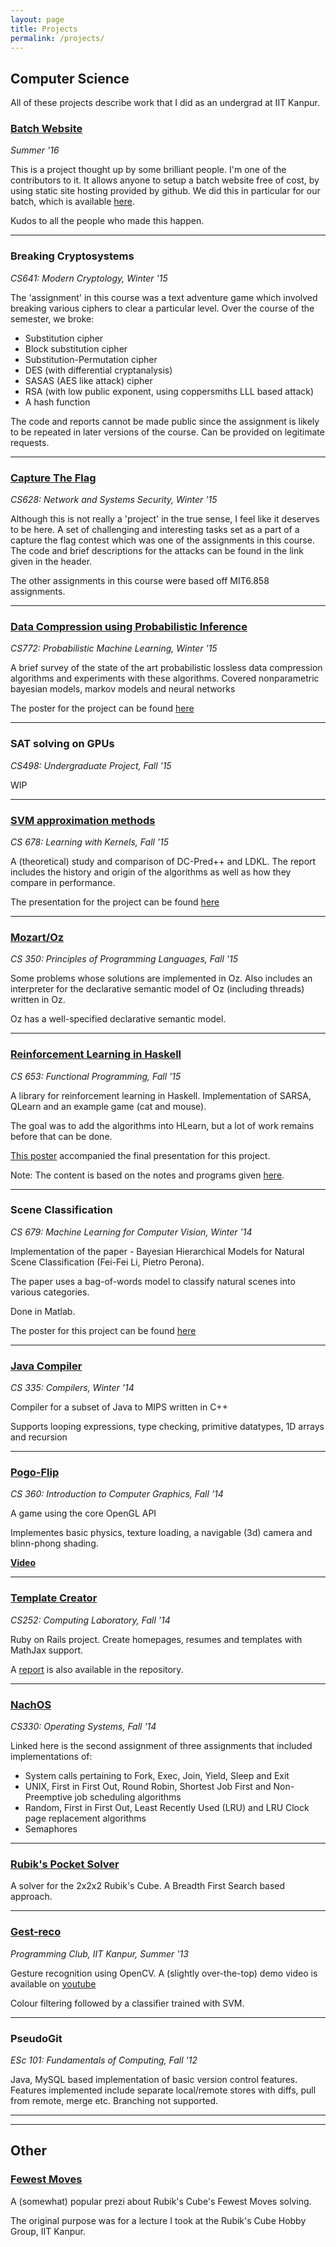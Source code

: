 ```yaml
---
layout: page
title: Projects
permalink: /projects/
---
```


## Computer Science

All of these projects describe work that I did as an undergrad at IIT Kanpur.

### **[Batch Website](https://github.com/sid17/iitky12)**
_Summer '16_

This is a project thought up by some brilliant people. I'm one of the contributors to it. It allows anyone to setup a batch website free of cost,
by using static site hosting provided by github. We did this in particular for our batch, which is available [here](http://sid17.github.io/iitky12/#/).

Kudos to all the people who made this happen.

***

### **Breaking Cryptosystems**
_CS641: Modern Cryptology, Winter '15_

The 'assignment' in this course was a text adventure game which involved breaking various ciphers to clear a particular level. Over the 
course of the semester, we broke:

* Substitution cipher
* Block substitution cipher
* Substitution-Permutation cipher
* DES (with differential cryptanalysis)
* SASAS (AES like attack) cipher
* RSA (with low public exponent, using coppersmiths LLL based attack)
* A hash function

The code and reports cannot be made public since the assignment is likely to be repeated in later versions of the course. Can be provided on legitimate requests.

***

### **[Capture The Flag](https://github.com/pranavmaneriker/cs628-ctf)**
_CS628: Network and Systems Security, Winter '15_

Although this is not really a 'project' in the true sense, I feel like it deserves to be here.
A set of challenging and interesting tasks set as a part of a capture the flag contest which was one of the assignments
in this course. The code and brief descriptions for the attacks can be found in the link given in the header.

The other assignments in this course were based off MIT6.858 assignments.

***

### **[Data Compression using Probabilistic Inference](../assets/cs772-report.pdf)**
_CS772: Probabilistic Machine Learning, Winter '15_

A brief survey of the state of the art probabilistic lossless data compression algorithms and experiments
with these algorithms. Covered nonparametric bayesian models, markov models and neural networks

The poster for the project can be found [here](../assets/cs772-poster.pdf)

***

### **SAT solving on GPUs**
_CS498: Undergraduate Project, Fall '15_

WIP

***

### [**SVM approximation methods**](../assets/cs678-report.pdf)

_CS 678: Learning with Kernels, Fall '15_

A (theoretical) study and comparison of DC-Pred++ and LDKL. The report includes the history and origin of the algorithms as well as how they compare in performance.

The presentation for the project can be found [here](../assets/cs678-pres.pdf)


***

### [**Mozart/Oz**](https://gitlab.com/pranavmane/CS350)

_CS 350: Principles of Programming Languages, Fall '15_

Some problems whose solutions are implemented in Oz. Also includes an interpreter for the declarative semantic model of Oz (including threads) written in Oz.

Oz has a well-specified declarative semantic model.


***

### [**Reinforcement Learning in Haskell**](https://github.com/arnabgho/RLearnHaskell)

_CS 653: Functional Programming, Fall '15_

A library for reinforcement learning in Haskell. Implementation of SARSA, QLearn and an example game (cat and mouse).

The goal was to add the algorithms into HLearn, but a lot of work remains before that can be done.

[This poster](../assets/poster-cs653.pdf) accompanied the final presentation for this project.

Note: The content is based on the notes and programs given [here](http://www.cse.unsw.edu.au/~cs9417ml/RL1/).


***

### **Scene Classification**

_CS 679: Machine Learning for Computer Vision, Winter '14_

Implementation of the paper - Bayesian Hierarchical Models for Natural Scene Classification (Fei-Fei Li, Pietro Perona).

The paper uses a bag-of-words model to classify natural scenes into various categories. 

Done in Matlab. 

The poster for this project can be found [here](http://pranavmaneriker.github.io/assets/cs679-poster.pdf)

***

### [**Java Compiler**](https://gitlab.com/sara_polyn/cs335-course-project)

_CS 335: Compilers, Winter '14_

Compiler for a subset of Java to MIPS written in C++

Supports looping expressions, type checking, primitive datatypes, 1D arrays and recursion

***

### [**Pogo-Flip**](https://github.com/pranavmaneriker/pogo-flip)
_CS 360: Introduction to Computer Graphics, Fall '14_

A game using the core OpenGL API

Implementes basic physics, texture loading, a navigable (3d) camera and blinn-phong shading.

[**Video**](https://www.youtube.com/watch?v=meBdMbZdc0Y)

***

### [**Template Creator**](https://github.com/pranavmaneriker/template-creator)

_CS252: Computing Laboratory, Fall '14_

Ruby on Rails project. Create homepages, resumes and templates with MathJax support.

A [report](https://github.com/pranavmaneriker/template-creator/blob/master/finalreport.pdf) is also available in the repository.

***

### [**NachOS**](https://gitlab.com/pranavmane/nachosassignment2.git)
_CS330: Operating Systems, Fall '14_

Linked here is the second assignment of three assignments that included implementations of:

- System calls pertaining to Fork, Exec, Join, Yield, Sleep and Exit
- UNIX, First in First Out, Round Robin, Shortest Job First and Non-Preemptive job scheduling algorithms
- Random, First in First Out, Least Recently Used (LRU) and LRU Clock page replacement algorithms
- Semaphores

***

### [**Rubik's Pocket Solver**](https://github.com/pranavmaneriker/RubiksPocketSolver)

A solver for the 2x2x2 Rubik's Cube. A Breadth First Search based approach.

***

### [**Gest-reco**](https://github.com/pranavmaneriker/gest-recof)

_Programming Club, IIT Kanpur, Summer '13_

Gesture recognition using OpenCV. A (slightly over-the-top) demo video is available on [youtube](https://www.youtube.com/watch?v=q-55tBvrD2g)

Colour filtering followed by a classifier trained with SVM. 

***

### **PseudoGit**

_ESc 101: Fundamentals of Computing, Fall '12_

Java, MySQL based implementation of basic version control features. Features implemented include separate local/remote stores with diffs, pull from remote, merge etc. Branching not supported.

***
***

## Other

### [**Fewest Moves**](https://prezi.com/cng_isud-im-/rubiks-cube-fewest-moves/)

A (somewhat) popular prezi about Rubik's Cube's Fewest Moves solving.

The original purpose was for a lecture I took at the Rubik's Cube Hobby Group, IIT Kanpur.


